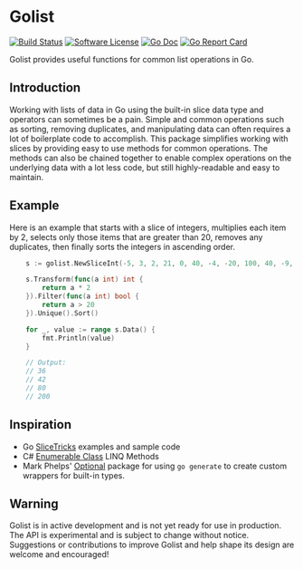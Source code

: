 # Golist

[![Build Status](https://travis-ci.com/schoukri/golist.svg?branch=master)](https://travis-ci.com/schoukri/golist)
[![Software License](https://img.shields.io/badge/license-MIT-brightgreen.svg?style=flat-square)](./LICENSE)
[![Go Doc](https://img.shields.io/badge/godoc-reference-blue.svg?style=flat-square)](https://godoc.org/github.com/schoukri/golist)
[![Go Report Card](https://goreportcard.com/badge/github.com/schoukri/golist?style=flat-square)](https://goreportcard.com/report/github.com/schoukri/golist)

Golist provides useful functions for common list operations in Go.

## Introduction

Working with lists of data in Go using the built-in slice data type and operators can sometimes be a pain. Simple and common operations such as sorting, removing duplicates, and manipulating data can often requires a lot of boilerplate code to accomplish. This package simplifies working with slices by providing easy to use methods for common operations. The methods can also be chained together to enable complex operations on the underlying data with a lot less code, but still highly-readable and easy to maintain.

## Example

Here is an example that starts with a slice of integers, multiplies each item by 2, selects only those items that are greater than 20, removes any duplicates, then finally sorts the integers in ascending order.

```go
	s := golist.NewSliceInt(-5, 3, 2, 21, 0, 40, -4, -20, 100, 40, -9, 18, 21, -33, 40)

	s.Transform(func(a int) int {
		return a * 2
	}).Filter(func(a int) bool {
		return a > 20
	}).Unique().Sort()

	for _, value := range s.Data() {
		fmt.Println(value)
	}

	// Output:
	// 36
	// 42
	// 80
	// 200
```

## Inspiration

* Go [SliceTricks](https://github.com/golang/go/wiki/SliceTricks) examples and sample code
* C# [Enumerable Class](https://docs.microsoft.com/en-us/dotnet/api/system.linq.enumerable) LINQ Methods
* Mark Phelps' [Optional](https://github.com/markphelps/optional) package for using `go generate` to create custom wrappers for built-in types.


## Warning

Golist is in active development and is not yet ready for use in production. The API is experimental and is subject to change without notice. Suggestions or contributions to improve Golist and help shape its design are welcome and encouraged!
